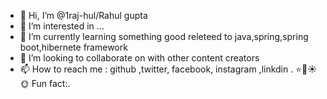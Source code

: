 - 👋 Hi, I’m @1raj-hul/Rahul gupta
- 👀 I’m interested in ...
- 🌱 I’m currently learning something good releteed to  java,spring,spring boot,hibernete framework
- 💞️ I’m looking to collaborate on with other content creators
- 📫 How to reach me : github ,twitter, facebook, instagram ,linkdin .
⭐🌟☀🌞 Fun fact:.
<!---
